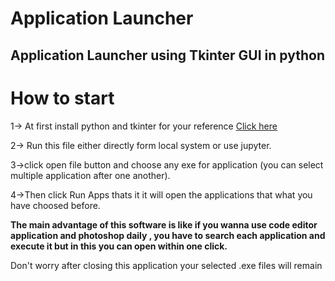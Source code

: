 # Application Launcher
## Application Launcher using Tkinter GUI in python
# How to start
<p>1-> At first install python and tkinter for your reference <a href="https://tkdocs.com/tutorial/install.html">Click here</a></p>
<p>2-> Run this file either directly form local system or use jupyter.</p>
<p>3->click open file button and choose any exe for application (you can select multiple application after one another).</p>
<p>4->Then click Run Apps thats it it will open the applications that what you have choosed before.</p>
<p><b>The main advantage of this software is like if you wanna use code editor application and photoshop daily , you have to search each application and execute it but in this you can open within one click.</b></p>
<p>Don't worry after closing this application your selected .exe files will remain</p>
